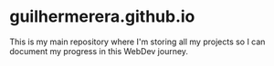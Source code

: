 # guilhermerera.github.io
This is my main repository where I'm storing all my projects so I can document my progress in this WebDev journey.
